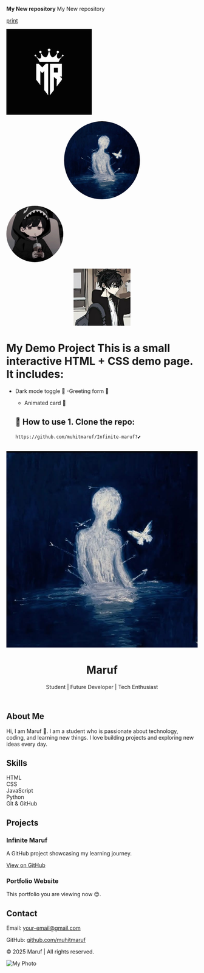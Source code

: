 **My New repository**
My New repository

[print](https://github.com/muhitmaruf/Infinite-maruf)


![Logo](000000007.png)
<p align="center">
  <img src="000000006.jpg" alt="000000006.jpg" width="200" style="border-radius:50%;">
</p>
<img src="000000005.jpg" width="150" style="border-radius:50%;" />
<p align="center">
  <img src="maruf.jpg" alt="maruf.jpg" width="150" height="150">
</p>



# My Demo Project This is a small interactive HTML + CSS demo page. It includes:

 - Dark mode toggle 🌙
   -Greeting form 👋
   - Animated card 🎴 

   ## 🚀 How to use 1. Clone the repo: 
   ```bash git clone 
   https://github.com/muhitmaruf/Infinite-maruf?💕


##
  <header>
    <img src="000000006.jpg" alt="Maruf">
    <h1>Maruf</h1>
    <p>Student | Future Developer | Tech Enthusiast</p>
  </header>

  
  <section>
    <h2>About Me</h2>
    <p>
      Hi, I am Maruf 👋. I am a student who is passionate about technology, coding, and learning new things.
      I love building projects and exploring new ideas every day.
    </p>
  </section>


  <section>
    <h2>Skills</h2>
    <div class="skills">
      <div class="card">HTML</div>
      <div class="card">CSS</div>
      <div class="card">JavaScript</div>
      <div class="card">Python</div>
      <div class="card">Git & GitHub</div>
    </div>
  </section>


  <section>
    <h2>Projects</h2>
    <div class="projects">
      <div class="card">
        <h3>Infinite Maruf</h3>
        <p>A GitHub project showcasing my learning journey.</p>
        <a href="https://github.com/muhitmaruf/Infinite-maruf" target="_blank">View on GitHub</a>
      </div>
      <div class="card">
        <h3>Portfolio Website</h3>
        <p>This portfolio you are viewing now 😊.</p>
      </div>
    </div>
  </section>


  <section>
    <h2>Contact</h2>
    <p>Email: <a href="mailto:your-email@gmail.com">your-email@gmail.com</a></p>
    <p>GitHub: <a href="https://github.com/muhitmaruf/Infinite-maruf?tab=readme-ov-file" target="_blank">github.com/muhitmaruf</a></p>
  </section>

  <footer>
    <p>© 2025 Maruf | All rights reserved.</p>
  </footer>

</body>
</html>




![My Photo](000000008.png)



